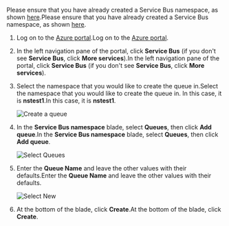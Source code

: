 <span data-ttu-id="d54de-101">Please ensure that you have already created a Service Bus namespace, as shown [here][namespace-how-to].</span><span class="sxs-lookup"><span data-stu-id="d54de-101">Please ensure that you have already created a Service Bus namespace, as shown [here][namespace-how-to].</span></span>

1. <span data-ttu-id="d54de-102">Log on to the [Azure portal][azure-portal].</span><span class="sxs-lookup"><span data-stu-id="d54de-102">Log on to the [Azure portal][azure-portal].</span></span>
2. <span data-ttu-id="d54de-103">In the left navigation pane of the portal, click **Service Bus** (if you don't see **Service Bus**, click **More services**).</span><span class="sxs-lookup"><span data-stu-id="d54de-103">In the left navigation pane of the portal, click **Service Bus** (if you don't see **Service Bus**, click **More services**).</span></span>
3. <span data-ttu-id="d54de-104">Select the namespace that you would like to create the queue in.</span><span class="sxs-lookup"><span data-stu-id="d54de-104">Select the namespace that you would like to create the queue in.</span></span> <span data-ttu-id="d54de-105">In this case, it is **nstest1**.</span><span class="sxs-lookup"><span data-stu-id="d54de-105">In this case, it is **nstest1**.</span></span>
   
    ![Create a queue][createqueue1]
4. <span data-ttu-id="d54de-107">In the **Service Bus namespace** blade, select **Queues**, then click **Add queue**.</span><span class="sxs-lookup"><span data-stu-id="d54de-107">In the **Service Bus namespace** blade, select **Queues**, then click **Add queue**.</span></span>
   
    ![Select Queues][createqueue2]
5. <span data-ttu-id="d54de-109">Enter the **Queue Name** and leave the other values with their defaults.</span><span class="sxs-lookup"><span data-stu-id="d54de-109">Enter the **Queue Name** and leave the other values with their defaults.</span></span>
   
    ![Select New][createqueue3]
6. <span data-ttu-id="d54de-111">At the bottom of the blade, click **Create**.</span><span class="sxs-lookup"><span data-stu-id="d54de-111">At the bottom of the blade, click **Create**.</span></span>

[createqueue1]: https://docstestmedia1.blob.core.windows.net/azure-media/includes/media/service-bus-create-queue-portal/create-queue1.png
[createqueue2]: https://docstestmedia1.blob.core.windows.net/azure-media/includes/media/service-bus-create-queue-portal/create-queue2.png
[createqueue3]: https://docstestmedia1.blob.core.windows.net/azure-media/includes/media/service-bus-create-queue-portal/create-queue3.png

[namespace-how-to]: ../articles/service-bus-messaging/service-bus-create-namespace-portal.md
[azure-portal]: https://portal.azure.com



